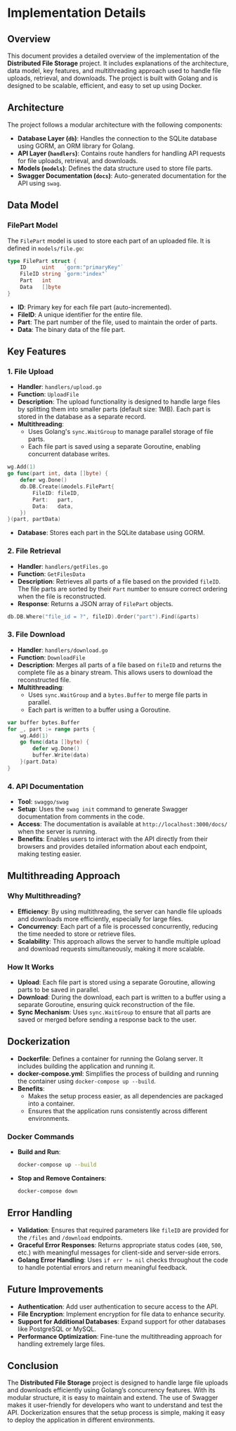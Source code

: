 # Implementation Details

## Overview

This document provides a detailed overview of the implementation of the **Distributed File Storage** project. It includes explanations of the architecture, data model, key features, and multithreading approach used to handle file uploads, retrieval, and downloads. The project is built with Golang and is designed to be scalable, efficient, and easy to set up using Docker.

## Architecture

The project follows a modular architecture with the following components:

- **Database Layer (`db`)**: Handles the connection to the SQLite database using GORM, an ORM library for Golang.
- **API Layer (`handlers`)**: Contains route handlers for handling API requests for file uploads, retrieval, and downloads.
- **Models (`models`)**: Defines the data structure used to store file parts.
- **Swagger Documentation (`docs`)**: Auto-generated documentation for the API using `swag`.

## Data Model

### FilePart Model

The `FilePart` model is used to store each part of an uploaded file. It is defined in `models/file.go`:

```go
type FilePart struct {
    ID     uint   `gorm:"primaryKey"`
    FileID string `gorm:"index"`
    Part   int
    Data   []byte
}
```

- **ID**: Primary key for each file part (auto-incremented).
- **FileID**: A unique identifier for the entire file.
- **Part**: The part number of the file, used to maintain the order of parts.
- **Data**: The binary data of the file part.

## Key Features

### 1. File Upload

- **Handler**: `handlers/upload.go`
- **Function**: `UploadFile`
- **Description**: The upload functionality is designed to handle large files by splitting them into smaller parts (default size: 1MB). Each part is stored in the database as a separate record.
- **Multithreading**: 
  - Uses Golang's `sync.WaitGroup` to manage parallel storage of file parts.
  - Each file part is saved using a separate Goroutine, enabling concurrent database writes.

```go
wg.Add(1)
go func(part int, data []byte) {
    defer wg.Done()
    db.DB.Create(&models.FilePart{
        FileID: fileID,
        Part:   part,
        Data:   data,
    })
}(part, partData)
```

- **Database**: Stores each part in the SQLite database using GORM.

### 2. File Retrieval

- **Handler**: `handlers/getFiles.go`
- **Function**: `GetFilesData`
- **Description**: Retrieves all parts of a file based on the provided `fileID`. The file parts are sorted by their `Part` number to ensure correct ordering when the file is reconstructed.
- **Response**: Returns a JSON array of `FilePart` objects.

```go
db.DB.Where("file_id = ?", fileID).Order("part").Find(&parts)
```

### 3. File Download

- **Handler**: `handlers/download.go`
- **Function**: `DownloadFile`
- **Description**: Merges all parts of a file based on `fileID` and returns the complete file as a binary stream. This allows users to download the reconstructed file.
- **Multithreading**: 
  - Uses `sync.WaitGroup` and a `bytes.Buffer` to merge file parts in parallel.
  - Each part is written to a buffer using a Goroutine.

```go
var buffer bytes.Buffer
for _, part := range parts {
    wg.Add(1)
    go func(data []byte) {
        defer wg.Done()
        buffer.Write(data)
    }(part.Data)
}
```

### 4. API Documentation

- **Tool**: `swaggo/swag`
- **Setup**: Uses the `swag init` command to generate Swagger documentation from comments in the code.
- **Access**: The documentation is available at `http://localhost:3000/docs/` when the server is running.
- **Benefits**: Enables users to interact with the API directly from their browsers and provides detailed information about each endpoint, making testing easier.

## Multithreading Approach

### Why Multithreading?

- **Efficiency**: By using multithreading, the server can handle file uploads and downloads more efficiently, especially for large files.
- **Concurrency**: Each part of a file is processed concurrently, reducing the time needed to store or retrieve files.
- **Scalability**: This approach allows the server to handle multiple upload and download requests simultaneously, making it more scalable.

### How It Works

- **Upload**: Each file part is stored using a separate Goroutine, allowing parts to be saved in parallel.
- **Download**: During the download, each part is written to a buffer using a separate Goroutine, ensuring quick reconstruction of the file.
- **Sync Mechanism**: Uses `sync.WaitGroup` to ensure that all parts are saved or merged before sending a response back to the user.

## Dockerization

- **Dockerfile**: Defines a container for running the Golang server. It includes building the application and running it.
- **docker-compose.yml**: Simplifies the process of building and running the container using `docker-compose up --build`.
- **Benefits**: 
  - Makes the setup process easier, as all dependencies are packaged into a container.
  - Ensures that the application runs consistently across different environments.

### Docker Commands

- **Build and Run**:
   ```bash
   docker-compose up --build
   ```

- **Stop and Remove Containers**:
   ```bash
   docker-compose down
   ```

## Error Handling

- **Validation**: Ensures that required parameters like `fileID` are provided for the `/files` and `/download` endpoints.
- **Graceful Error Responses**: Returns appropriate status codes (`400`, `500`, etc.) with meaningful messages for client-side and server-side errors.
- **Golang Error Handling**: Uses `if err != nil` checks throughout the code to handle potential errors and return meaningful feedback.

## Future Improvements

- **Authentication**: Add user authentication to secure access to the API.
- **File Encryption**: Implement encryption for file data to enhance security.
- **Support for Additional Databases**: Expand support for other databases like PostgreSQL or MySQL.
- **Performance Optimization**: Fine-tune the multithreading approach for handling extremely large files.

## Conclusion

The **Distributed File Storage** project is designed to handle large file uploads and downloads efficiently using Golang’s concurrency features. With its modular structure, it is easy to maintain and extend. The use of Swagger makes it user-friendly for developers who want to understand and test the API. Dockerization ensures that the setup process is simple, making it easy to deploy the application in different environments.
